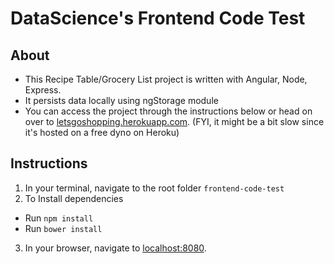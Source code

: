 DataScience's Frontend Code Test
==================


## About

* This Recipe Table/Grocery List project is written with Angular, Node, Express. 
* It persists data locally using ngStorage module
* You can access the project through the instructions below or head on over to [letsgoshopping.herokuapp.com](http://letsgoshopping.herokuapp.com). (FYI, it might be a bit slow since it's hosted on a free dyno on Heroku)

## Instructions

1. In your terminal, navigate to the root folder `frontend-code-test`
2. To Install dependencies
* Run `npm install`
* Run `bower install`
3. In your browser, navigate to [localhost:8080](http://localhost:8080).

